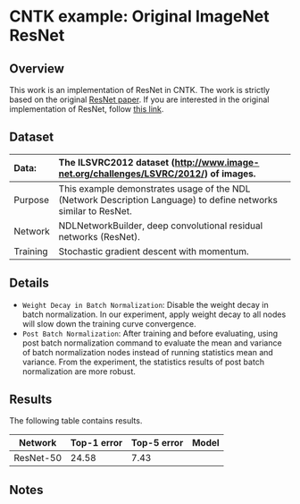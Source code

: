 # CNTK example: Original ImageNet ResNet 

## Overview
This work is an implementation of ResNet in CNTK. The work is strictly based on the original [ResNet paper](http://arxiv.org/abs/1512.03385). If you are interested in the original implementation of ResNet, follow [this link](https://github.com/KaimingHe/deep-residual-networks). 

## Dataset
|Data:     |The ILSVRC2012 dataset (http://www.image-net.org/challenges/LSVRC/2012/) of images.
|:---------|:---
|Purpose   |This example demonstrates usage of the NDL (Network Description Language) to define networks similar to ResNet.
|Network   |NDLNetworkBuilder, deep convolutional residual networks (ResNet).
|Training  |Stochastic gradient descent with momentum.

## Details
* `Weight Decay in Batch Normalization`: Disable the weight decay in batch normalization. In our experiment, apply weight decay to all nodes will slow down the training curve convergence.
* `Post Batch Normalization`: After training and before evaluating, using post batch normalization command to evaluate the mean and variance of batch normalization nodes instead of running statistics mean and variance. From the experiment, the statistics results of post batch normalization are more robust.

## Results
The following table contains results.

| Network       | Top-1 error | Top-5 error | Model
| ------------- | ----------- | ----------- | ----------
| ResNet-50     | 24.58       | 7.43        |

## Notes